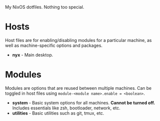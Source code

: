 My NixOS dotfiles. Nothing too special.

# Hosts
Host files are for enabling/disabling modules for a particular machine, as well as machine-specific options and packages.  
- **nyx** - Main desktop.

# Modules
Modules are options that are reused between multiple machines. Can be toggled in host files using `module-<module name>.enable = <boolean>`.  
- **system** - Basic system options for all machines. **Cannot be turned off.** Includes essentials like zsh, bootloader, network, etc.
- **utilities** - Basic utilities such as git, tmux, etc.
